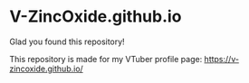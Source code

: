 # V-ZincOxide.github.io

Glad you found this repository!

This repository is made for my VTuber profile page: https://v-zincoxide.github.io/